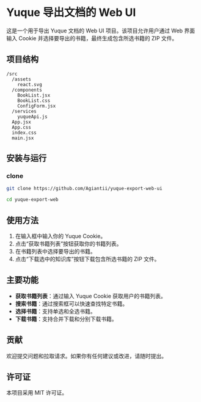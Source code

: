 # Yuque 导出文档的 Web UI

这是一个用于导出 Yuque 文档的 Web UI 项目。该项目允许用户通过 Web 界面输入 Cookie 并选择要导出的书籍，最终生成包含所选书籍的 ZIP 文件。

## 项目结构

```
/src
  /assets
    react.svg
  /components
    BookList.jsx
    BookList.css
    ConfigForm.jsx
  /services
    yuqueApi.js
  App.jsx
  App.css
  index.css
  main.jsx
```

## 安装与运行

### clone

```bash
git clone https://github.com/Agiantii/yuque-export-web-ui
```
```bash
cd yuque-export-web
```

### 


## 使用方法

1. 在输入框中输入你的 Yuque Cookie。
2. 点击“获取书籍列表”按钮获取你的书籍列表。
3. 在书籍列表中选择要导出的书籍。
4. 点击“下载选中的知识库”按钮下载包含所选书籍的 ZIP 文件。

## 主要功能

- **获取书籍列表**：通过输入 Yuque Cookie 获取用户的书籍列表。
- **搜索书籍**：通过搜索框可以快速查找特定书籍。
- **选择书籍**：支持单选和全选书籍。
- **下载书籍**：支持合并下载和分别下载书籍。

## 贡献

欢迎提交问题和拉取请求。如果你有任何建议或改进，请随时提出。

## 许可证

本项目采用 MIT 许可证。
